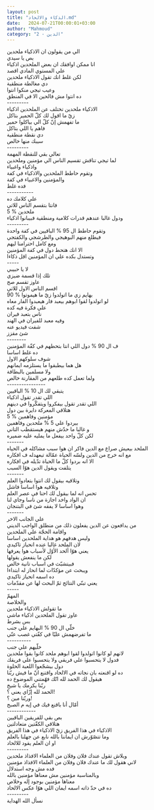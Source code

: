 ```yaml
---
layout: post
title: "الذكاء والالحاد.md"
date:   2024-07-21T00:00:01+03:00
author: "Mahmoud"
category: "2 - الدين"
---
```

الي من يقولون ان الاذكياء ملحدين\
بص يا سيدي\
انا ممكن اوافقك ان بعض الملحدين اذكياء\
علي المستوي المادي اقصد\
لكن غلط انك تقول الاذكياء ملحدين\
دي مغالطة منطقية\
وعيب تيجي منكوا انتوا\
ده انتوا مش فالحين الا في المنطق\
\-\-\-\-\-\-\-\--\
الاذكياء ملحدين تختلف عن الملحدين اذكياء\
زيّ ما اقول لك كلّ الحمير بتاكل\
ما تفهمش إنّ كلّ الي بياكلوا حمير\
فاهم يا اللي بتاكل\
دي نقطة منطقية\
سيبك منها خالص\
\-\-\-\-\-\-\-\--\
تعالي بقي للنقطة المهمة\
لما تيجي تناقش تقسيم الناس الي مؤمنين وملحدين\
واذكياء واغبياء\
وتقوم حاطط الملحدين والاذكياء في كفة\
والمؤمنين والاغبياء في كفة\
فده غلط\
\-\-\-\-\-\-\-\-\-\--\
علي كلامك ده\
فانتا بتقسم الناس للاتي\
5 % ملحدين\
ودول غالبا عندهم قدرات كلامية ومنطقية فبيبانوا
اذكياء\
\-\-\-\-\-\-\-\--\
وتقوم حاطط ال 95 % الباقيين في كفة واحدة\
فيطلع منهم البوهيجي والطرشجي والكفتجي\
ومع كامل احترامنا ليهم\
الا انك هتحط دول في كفة المؤمنين\
وتستدل بكده علي ان المؤمنين اقل ذكاءا\
\-\-\-\--\
لا يا حبيبي\
تلك إذا قسمة ضيزي\
عاوز تقسم صح\
اقسم الناس الاول للاتي\
90 % بهايم زي ما اتولدوا زيّ ما هيموتوا\
لو اتولدوا لقوا ابوهم بيعبد فار هيعبدوا الفار
معاه\
علي فكرة فيه كده\
ناس بتعبد فيران\
وفيه معبد للفيران في الهند\
شفت فيديو عنه\
شئ مقزز\
\-\-\-\-\-\-\--\
ف ال 90 % دول اللي انتا بتحطهم في كفّة المؤمنين\
ده غلط اساسا\
شوف سلوكهم الاول\
هل هما بيطبقوا ما يستلزمه ايمانهم\
ولا مسلمين بالبطاقة\
ولما تعمل كده طلعهم من المقارنة خالص\
\-\-\-\-\-\-\-\-\-\-\-\-\-\-\--\
يتبقي لك ال 10 % الباقيين\
اللي تقدر تقول اذكياء\
اللي تقدر تقول بيفكروا ويتفكّروا في دينهم\
هتلاقي المعركة دايرة بين دول\
5 % مؤمنين وفاهمين\
بيردوا علي 5 % ملحدين وفاهمين\
و غالبا ما حدّش منهم هيستقطب التاني\
لكن كلّ واحد بيفعل ما يمليه عليه ضميره\
\-\-\-\-\-\--\
الملحد بيعيش صراع مع الدين فاكر ان هوا سبب مشاكله في
الحياه\
مع انه خرج من الدين ولسّه الحياة عمّالة تبعهدله ف
افكاره\
الا انه بردوا كلّ ما الحياة تدّيله في افكاره\
يتلفت ويقول الدين هوّا السبب\
\-\-\-\-\-\--\
وتلاقيه بيقول لك انتوا بتعادوا العلم\
وتلاقيه هوا اساسا فاشل\
تحس انه لما بيقول لك احنا في عصر العلم\
ان الواد واخد اجازة من ناسا وجاي لنا\
وهوا اساسا لا يفقه شئ في البتنجان\
\-\-\-\-\-\--\
علي الجانب الاخر\
من يدافعون عن الدين يفعلون ذلك من منطلق الواجب
الديني\
واقامة الحجّة علي الملحدين\
وليس هدفهم هو هداية الملحدين اساسا\
لان الملحد غالبا عنده انحياز تاكيدي\
يعني هوّا ألحد الأوّل لأسباب هوا يعرفها\
لكن ما ينفعش يقولها\
فبيتشبّث في اسباب تانية خالص\
ويبحث عن مؤكدّات لما انحاز له ابتداءا\
ده اسمه انحياز تاكيدي\
يعني تبنّي النتائج ثمّ البحث لها عن مقدّمات\
\-\-\-\--\
المهمّ\
والخلاصة\
ما تقولش الاذكياء ملحدين\
عاوز تقول الملحدين اذكياء ماشي\
بس بشرط\
خلّي ال 90 % البهايم علي جنب\
ما تفرضهمش عليّا في كفّتي غصب عنّي\
\-\-\-\-\-\-\-\-\--\
خلّيهم علي جنب\
لانهم لو كانوا اتولدوا لقوا ابوهم ملحد كانوا بقوا
ملحدين\
فدول لا يتحسبوا علي فريقي ولا يتحسبوا علي فريقك\
دول بيشجّعوا اللعبة الحلوة\
ده لو اقنعته بان نجاته في الالحاد واقتنع انّ ما فيش
ربّنا\
هيقول لك الحمد لله انّك فهّمتني الموضوع ده\
ربّنا يكرمك يا شيخ\
الحمد لله إزّاي يعني ؟!\
وربّنا مين ؟!\
أمّال أنا باقنع فيك في إيه م الصبح\
\-\-\-\-\-\-\-\-\-\-\--\
بص بقي للفريقين الباقيين\
هتلاقي الكفّتين متعادلتين\
الاذكياء في هذا الفريق زيّ الاذكياء في هذا الفريق\
وما تتصّوّرش ان ايماننا بالله نابع عن جهلنا بالعلم\
او ان العلم يقود للالحاد\
\-\-\-\-\-\-\-\--\
وبلاش تقول عندك فلان وفلان من العلماء الافذاذ
ملحدين\
لاني هقول لك ما عندك فلان وفلان من العلماء الافذاذ
مؤمنين\
فده مش وجه استدلال\
وبالمناسبة مؤمنين مش معناها مؤمنين بالله\
معناها مؤمنين بوجود إله وخلاص\
ده في حدّ ذاته اسمه ايمان اللي هوّا عكس الالحاد\
\-\-\-\-\-\-\-\--\
نسأل الله الهداية
